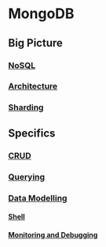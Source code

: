 # MongoDB

## Big Picture

### [NoSQL](NoSQL.md)

### [Architecture](Architecture.md)

### [Sharding](Sharding.md)

## Specifics

### [CRUD](CRUD.md)

### [Querying](Querying.md)

### [Data Modelling](DataModelling.md)

#### [Shell](Shell.md)

#### [Monitoring and Debugging](MonitoringAndDebugging.md)
